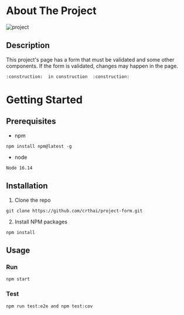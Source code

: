 # About The Project 
![project](https://user-images.githubusercontent.com/88345362/228698580-23862200-decb-4394-b1cb-675ee37899c0.png)
## Description 
This project's page has a form that must be validated and some other components. If the form is validated, changes may happen in the page.

    :construction:  in construction  :construction:
# Getting Started
## Prerequisites
* npm 
```
npm install npm@latest -g

```
* node 
```
Node 16.14

```

## Installation
1. Clone the repo

```
git clone https://github.com/crthai/project-form.git

```
2. Install NPM packages

```
npm install 

```

## Usage
### Run
```
npm start

```
### Test 
```
npm run test:e2e and npm test:cov

```

